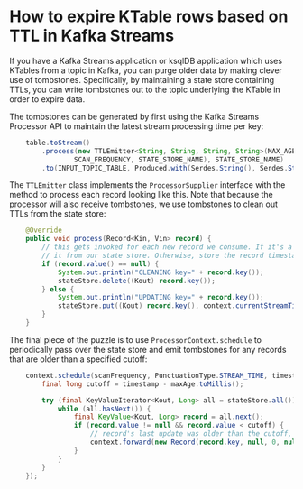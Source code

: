 <!-- title: How to expire KTable rows based on TTL in Kafka Streams -->
<!-- description: In this tutorial, learn how to expire KTable rows based on TTL in Kafka Streams, with step-by-step instructions and supporting code. -->

# How to expire KTable rows based on TTL in Kafka Streams

If you have a Kafka Streams application or ksqlDB application which uses KTables from a topic in Kafka, you can purge older data by making clever use of tombstones. Specifically, by maintaining a state store containing TTLs, you can write tombstones out to the topic underlying the KTable in order to expire data.

The tombstones can be generated by first using the Kafka Streams Processor API to maintain the latest stream processing time per key:

```java
    table.toStream()
        .process(new TTLEmitter<String, String, String, String>(MAX_AGE,
                SCAN_FREQUENCY, STATE_STORE_NAME), STATE_STORE_NAME)
        .to(INPUT_TOPIC_TABLE, Produced.with(Serdes.String(), Serdes.String()));
```

The `TTLEmitter` class implements the `ProcessorSupplier` interface with the method to process each record looking like this. Note that because the processor will also receive tombstones, we use tombstones to clean out TTLs from the state store:

```java
    @Override
    public void process(Record<Kin, Vin> record) {
        // this gets invoked for each new record we consume. If it's a tombstone, delete
        // it from our state store. Otherwise, store the record timestamp.
        if (record.value() == null) {
            System.out.println("CLEANING key=" + record.key());
            stateStore.delete((Kout) record.key());
        } else {
            System.out.println("UPDATING key=" + record.key());
            stateStore.put((Kout) record.key(), context.currentStreamTimeMs());
        }
    }
```

The final piece of the puzzle is to use `ProcessorContext.schedule` to periodically pass over the state store and emit tombstones for any records that are older than a specified cutoff:

```java
    context.schedule(scanFrequency, PunctuationType.STREAM_TIME, timestamp -> {
        final long cutoff = timestamp - maxAge.toMillis();

        try (final KeyValueIterator<Kout, Long> all = stateStore.all()) {
            while (all.hasNext()) {
                final KeyValue<Kout, Long> record = all.next();
                if (record.value != null && record.value < cutoff) {
                    // record's last update was older than the cutoff, so emit a tombstone.
                    context.forward(new Record(record.key, null, 0, null));
                }
            }
        }
    });
```

